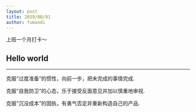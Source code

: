 ```yaml
---
layout: post
title: 2019/08/01
author: fumandi
---
```


上班一个月打卡～
## Hello world
-----

克服“过度准备”的惯性，向前一步，把未完成的事情完成.

克服“自我防卫”的心态，乐于接受反面意见并加以慎重地审视.

克服“沉没成本”的固执，有勇气否定并重新构造自己的产品.

